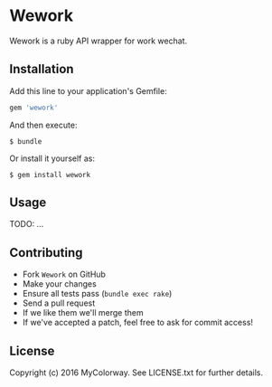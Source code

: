 # Wework

Wework is a ruby API wrapper for work wechat.

## Installation

Add this line to your application's Gemfile:

```ruby
gem 'wework'
```

And then execute:

    $ bundle

Or install it yourself as:

    $ gem install wework

## Usage

TODO: ...

## Contributing

* Fork `Wework` on GitHub
* Make your changes
* Ensure all tests pass (`bundle exec rake`)
* Send a pull request
* If we like them we'll merge them
* If we've accepted a patch, feel free to ask for commit access!

## License

Copyright (c) 2016 MyColorway. See LICENSE.txt for further details.

